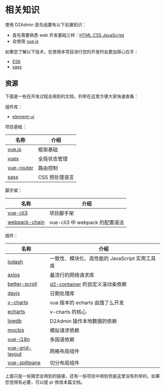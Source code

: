 # 相关知识

使用 D2Admin 首先组要有以下前置知识：

* 首先需要熟悉 web 开发基础三样：[HTML CSS JavaScript](http://www.w3school.com.cn/)
* 会使用 [vue.js](https://cn.vuejs.org/)

如果您了解以下技术，在使用本项目进行您的开发时会更加得心应手：

* [ES6](http://es6.ruanyifeng.com/)
* [sass](https://www.sass.hk/guide/)

## 资源

下面是一些在开发过程会用到的文档，列举在这里方便大家快速查看：

组件库：

* [element-ui](http://element.eleme.io/#/zh-CN/component/quickstart)

项目基础：

| 名称 | 介绍 |
| --- | --- |
| [vue.js](https://cn.vuejs.org/v2/guide/) | 框架基础 |
| [vuex](https://vuex.vuejs.org../guide/) | 全局状态管理 |
| [vue-router](https://router.vuejs.org../guide/) | 路由控制 |
| [sass](https://www.sass.hk/guide/) | CSS 预处理语言 |

脚手架：

| 名称 | 介绍 |
| --- | --- |
| [vue-cli3](https://cli.vuejs.org../) | 项目脚手架 |
| [webpack-chain](https://github.com/mozilla-neutrino/webpack-chain) | vue-cli3 中 webpack 的配置语法 |

插件：

| 名称 | 介绍 |
| --- | --- |
| [lodash](https://lodash.com/docs/4.17.10) | 一致性、模块化、高性能的 JavaScript 实用工具库 |
| [axios](https://github.com/axios/axios) | 最流行的网络请求库 |
| [better-scroll](https://github.com/ustbhuangyi/better-scroll) | [d2-container](../sys-components/container.md) 的自定义滚动条依赖 |
| [dayjs](https://github.com/iamkun/dayjs) | 日期处理库 |
| [v-charts](https://v-charts.js.org/#/props) | vue 版本的 echarts 由饿了么开发 |
| [echarts](http://echarts.baidu.com/index.html) | v-charts 的核心 |
| [lowdb](https://github.com/typicode/lowdb) | D2Admin 操作本地数据的依赖 |
| [mockjs](https://github.com/nuysoft/Mock/wiki) | 模拟请求依赖 |
| [vue-i18n](https://kazupon.github.io/vue-i18n/guide/started.html) | 多国语依赖 |
| [vue-grid-layout](https://github.com/jbaysolutions/vue-grid-layout) | 网格布局组件 |
| [vue-splitpane](https://www.npmjs.com/package/vue-splitpane) | 切分布局组件 |

上面只是一些猜您会用到的链接，还有一些项目中用到但是这里没有列举的，如果您觉得有必要，可以提 pr 修改本篇文档。